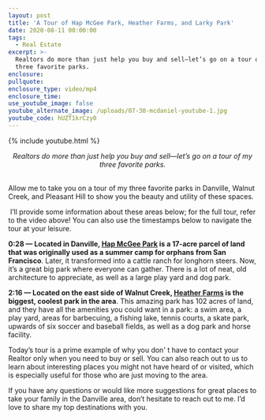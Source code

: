 ```yaml
---
layout: post
title: 'A Tour of Hap McGee Park, Heather Farms, and Larky Park'
date: 2020-08-11 00:00:00
tags:
  - Real Estate
excerpt: >-
  Realtors do more than just help you buy and sell—let’s go on a tour of my
  three favorite parks.
enclosure:
pullquote:
enclosure_type: video/mp4
enclosure_time:
use_youtube_image: false
youtube_alternate_image: /uploads/07-30-mcdaniel-youtube-1.jpg
youtube_code: hUZT1krCzy0
---
```


{% include youtube.html %}

<center><em>Realtors do more than just help you buy and sell&mdash;let&rsquo;s go on a tour of my three favorite parks.</em></center>

<br>Allow me to take you on a tour of my three favorite parks in Danville, Walnut Creek, and Pleasant Hill to show you the beauty and utility of these spaces.

&nbsp;I’ll provide some information about these areas below; for the full tour, refer to the video above\! You can also use the timestamps below to navigate the tour at your leisure.

**0:28 — Located in Danville, <u><a target="_blank" rel="noopener" href="https://www.danville.ca.gov/613/Hap-Magee-Ranch-Park">Hap McGee Park</a></u> is a 17-acre parcel of land that was originally used as a summer camp for orphans from San Francisco**. Later, it transformed into a cattle ranch for longhorn steers. Now, it’s a great big park where everyone can gather. There is a lot of neat, old architecture to appreciate, as well as a large play yard and dog park.

**2:16 — Located on the east side of Walnut Creek, <u><a target="_blank" rel="noopener" href="https://www.walnut-creek.org/Home/Components/FacilityDirectory/FacilityDirectory/51/665">Heather Farms</a></u> is the biggest, coolest park in the area**. This amazing park has 102 acres of land, and they have all the amenities you could want in a park: a swim area, a play yard, areas for barbecuing, a fishing lake, tennis courts, a skate park, upwards of six soccer and baseball fields, as well as a dog park and horse facility.

Today’s tour is a prime example of why you don' t have to contact your Realtor only when you need to buy or sell. You can also reach out to us to learn about interesting places you might not have heard of or visited, which is especially useful for those who are just moving to the area.

If you have any questions or would like more suggestions for great places to take your family in the Danville area, don’t hesitate to reach out to me. I’d love to share my top destinations with you.